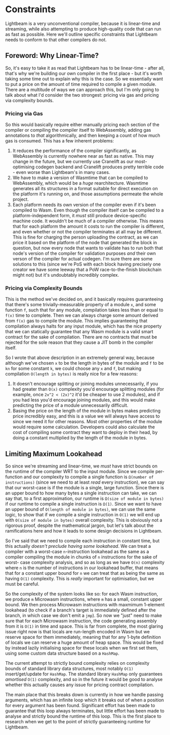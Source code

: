 # Constraints

Lightbeam is a very unconventional compiler, because it is linear-time and streaming, while also
attempting to produce high-quality code that can run as fast as possible. Here we'll outline
specific constraints that Lightbeam needs to conform to that other compilers do not.

## Foreword: Why Linear-Time?

So, it's easy to take it as read that Lightbeam has to be linear-time - after all, that's why we're
building our own compiler in the first place - but it's worth taking some time out to explain why
this is the case. So we essentially want to put a price on the amount of time required to compile a
given module. There are a multitude of ways we can approach this, but I'm only going to talk about
what I'd consider the two strongest: pricing via gas and pricing via complexity bounds.

### Pricing via Gas

So this would basically require either manually pricing each section of the compiler or compiling
the compiler itself to WebAssembly, adding gas annotations to _that_ algorithmically, and then
keeping a count of how much gas is consumed. This has a few inherent problems:

1. It reduces the performance of the compiler significantly, as WebAssembly is currently nowhere near
  as fast as native. This may change in the future, but we currently use Cranelift as our most-
  optimising codegen backend and Cranelift produces pretty terrible code - even worse than
  Lightbeam's in many cases.
2. We have to make a version of Wasmtime that can be compiled to WebAssembly, which would be a _huge_
  rearchitecture. Wasmtime generates all its structures in a format suitable for direct execution on
  the platform it's running on, and those assumptions permeate the whole project.
3. Each platform needs its own version of the compiler even if it's been compiled to Wasm. Even
  though the compiler itself can be compiled to a platform-independent form, it _must_ still produce
  device-specific machine code. It wouldn't be much of a compiler otherwise. This means that for
  each platform the amount it costs to run the compiler is different, and even whether or not the
  compiler terminates at all may be different. This is fine for charging the person uploading the
  contract, as we can price it based on the platform of the node that generated the block in
  question, but now every node that wants to validate has to run both that node's version of the
  compiler for validation purposes _and_ their own verson of the compiler for actual codegen. I'm
  sure there are some solutions to this (since we're PoS with each block having precisely one
  creator we have some leeway that a PoW race-to-the-finish blockchain might not) but it's
  undoubtably incredibly complex.

### Pricing via Complexity Bounds

This is the method we've decided on, and it basically requires guaranteeing that there's some
trivially-measurable property of a module `x`, and some function `f`, such that for any module,
compilation takes less than or equal to `f(x)` time to complete. Then we can always charge some
amount derived from `f(x)` gas to compile the module. This implies guaranteeing that compilation
always halts for any input module, which has the nice property that we can statically guarantee that
any Wasm module is a valid smart contract for the sake of compilation. There are no contracts that
must be rejected for the sole reason that they cause a JIT bomb in the compiler itself.

So I wrote that above description in an extremely general way, because although we've chosen `x` to
be the length in bytes of the module and `f` to be `kn` for some constant `k`, we could choose any
`x` and `f`, but making compilation `O(length in bytes)` is really nice for a few reasons:

1. It doesn't encourage splitting or joining modules unnecessarily, if you had greater than `O(x)`
  complexity you'd encourage splitting modules (for example, once `2x^2 < (2x)^2` it'd be cheaper to
  use 2 modules), and if you had less you'd encourage joining modules, and this would make
  predicting the price of a module unnecessarily difficult.
2. Basing the price on the length of the module in bytes makes predicting price incredibly easy, and
  this is a value we will always have access to since we need it for other reasons. Most other
  properties of the module would require some calculation. Developers could also calculate the cost
  of compiling some contract they want to deploy in their head, by doing a constant multiplied by
  the length of the module in bytes.

## Limiting Maximum Lookahead

So since we're streaming and linear-time, we _must_ have strict bounds on the runtime of the
compiler WRT to the input module. Since we compile per-function and our complexity to compile a
single function is `Ω(number of instructions)` (since we need to at least _read_ every instruction),
we can say that our worst-case is if the module is a single, large function. Since there is an upper
bound to how many bytes a single instruction can take, we can say that, to a first approximation,
our runtime is `Ω(size of module in bytes)` if our runtime to compile a single instruction is
`Ω(1)`. Since we want to have an upper bound of `O(length of module in bytes)`, we can use the same
logic, to show that if we compile a single instruction in `O(1)` we will end up with `O(size of
module in bytes)` overall complexity. This is obviously not a rigorous proof, despite the
mathematical jargon, but let's talk about the ramifications here and how it leads to some design
decisions in Lightbeam.

So I've said that we need to compile each instruction in constant time, but this actually _doesn't
preclude having some lookahead_. We can treat a compiler with a worst-case `n`-instruction lookahead
as the same as a compiler compiling the module in chunks of `n` instructions for the sake of worst-
case complexity analysis, and so as long as we have `O(n)` complexity where `n` is the number of
instructions in our lookahead buffer, that means that for a constant upper bound for `n` we can
treat that as being the same as having `O(1)` complexity. This is _really_ important for
optimisation, but we must be careful.

So the complexity of the system looks like so: for each Wasm instruction, we produce `m` Microwasm
instructions, where `m` has a small, constant upper bound. We then process Microwasm instructions
with maxmimum 1-element lookahead (to check if a branch's target is immediately defined after the
branch, in which case we don't emit a `jmp`). So now we "just" need to make sure that for each
Microwasm instruction, the code generating assembly from it is `O(1)` in time and space. This is far
from complete, the most glaring issue right now is that locals are run-length encoded in Wasm but we
reserve space for them immediately, meaning that for any 1-byte definition of locals we can reserve
a huge amount of heap space. This would be fixed by instead lazily initialising space for these
locals when we first set them, using some custom data structure based on a `HashMap`.

The current attempt to strictly bound complexity relies on complexity bounds of standard library
data structures, most notably `O(1)` insert/get/update for `HashMap`. The standard library `HashMap`
only guarantees _amortised_ `O(1)` complexity, and so in the future it would be good to analyse
whether this actually causes any issue for pricing contract compilation.

The main place that this breaks down is currently in how we handle passing arguments, which has an
infinite loop which it breaks out of when a position for every argument has been found. Significant
effort has been made to guarantee that this loop always terminates, but little effort has been made
to analyse and strictly bound the runtime of this loop. This is the first place to research when we
get to the point of strictly guaranteeing runtime for Lightbeam.

